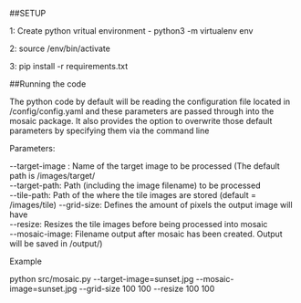 ##SETUP

1: Create python vritual environment - python3 -m virtualenv env

2: source /env/bin/activate

3: pip install -r requirements.txt

##Running the code

The python code by default will be reading the configuration file located in /config/config.yaml and 
these parameters are passed through into the mosaic package. It also provides the option 
to overwrite those default parameters by specifying them via the command line

Parameters:

--target-image : Name of the target image to be processed (The default path is /images/target/<br/>
--target-path: Path (including the image filename) to be processed <br/>
--tile-path: Path of the where the tile images are stored (default = /images/tile)
--grid-size: Defines the amount of pixels the output image will have <br/>
--resize: Resizes the tile images before being processed into mosaic <br/>
--mosaic-image: Filename output after mosaic has been created. Output will be saved in /output/)

Example

python src/mosaic.py --target-image=sunset.jpg --mosaic-image=sunset.jpg --grid-size 100 100 --resize 100 100

 
